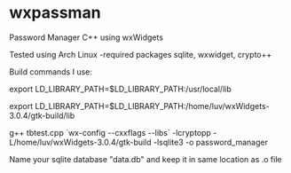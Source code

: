 # wxpassman
Password Manager C++ using wxWidgets

Tested using Arch Linux -required packages sqlite, wxwidget, crypto++ 

Build commands I use:

export LD_LIBRARY_PATH=$LD_LIBRARY_PATH:/usr/local/lib

export LD_LIBRARY_PATH=$LD_LIBRARY_PATH:/home/luv/wxWidgets-3.0.4/gtk-build/lib

g++ tbtest.cpp \`wx-config --cxxflags --libs\` -lcryptopp -L/home/luv/wxWidgets-3.0.4/gtk-build -lsqlite3 -o password_manager

Name your sqlite database "data.db" and keep it in same location as .o file
